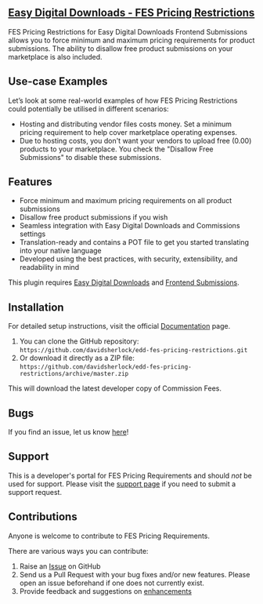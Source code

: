## [Easy Digital Downloads - FES Pricing Restrictions](https://wordpress.org/plugins/edd-fes-pricing-restrictions/)

FES Pricing Restrictions for Easy Digital Downloads Frontend Submissions allows you to force minimum and maximum pricing requirements for product submissions. The ability to disallow free product submissions on your marketplace is also included.

## Use-case Examples

Let’s look at some real-world examples of how FES Pricing Restrictions could potentially be utilised in different scenarios:

* Hosting and distributing vendor files costs money. Set a minimum pricing requirement to help cover marketplace operating expenses.
* Due to hosting costs, you don't want your vendors to upload free (0.00) products to your marketplace. You check the "Disallow Free Submissions" to disable these submissions.

## Features

* Force minimum and maximum pricing requirements on all product submissions
* Disallow free product submissions if you wish
* Seamless integration with Easy Digital Downloads and Commissions settings
* Translation-ready and contains a POT file to get you started translating into your native language
* Developed using the best practices, with security, extensibility, and readability in mind

This plugin requires [Easy Digital Downloads](http://wordpress.org/extend/plugins/easy-digital-downloads/) and [Frontend Submissions](https://easydigitaldownloads.com/downloads/frontend-submissions/).

## Installation

For detailed setup instructions, visit the official [Documentation](https://sellcomet.com) page.

1. You can clone the GitHub repository: `https://github.com/davidsherlock/edd-fes-pricing-restrictions.git`
2. Or download it directly as a ZIP file: `https://github.com/davidsherlock/edd-fes-pricing-restrictions/archive/master.zip`

This will download the latest developer copy of Commission Fees.

## Bugs

If you find an issue, let us know [here](https://github.com/davidsherlock/edd-fes-pricing-restrictions/issues?state=open)!

## Support

This is a developer's portal for FES Pricing Requirements and should _not_ be used for support. Please visit the [support page](https://wordpress.org/support/plugin/edd-fes-pricing-restrictions) if you need to submit a support request.

## Contributions

Anyone is welcome to contribute to FES Pricing Requirements.

There are various ways you can contribute:

1. Raise an [Issue](https://github.com/davidsherlock/edd-fes-pricing-restrictions/issues) on GitHub
2. Send us a Pull Request with your bug fixes and/or new features. Please open an issue beforehand if one does not currently exist.
3. Provide feedback and suggestions on [enhancements](https://github.com/davidsherlock/edd-fes-pricing-restrictions/issues?direction=desc&labels=Enhancement&page=1&sort=created&state=open)
